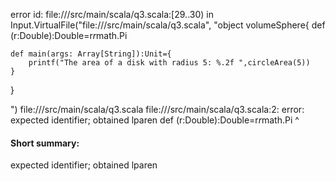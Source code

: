 error id: file://<WORKSPACE>/src/main/scala/q3.scala:[29..30) in Input.VirtualFile("file://<WORKSPACE>/src/main/scala/q3.scala", "object volumeSphere{
    def (r:Double):Double=r*r*math.Pi

    def main(args: Array[String]):Unit={
        printf("The area of a disk with radius 5: %.2f ",circleArea(5))
    }
}

")
file://<WORKSPACE>/src/main/scala/q3.scala
file://<WORKSPACE>/src/main/scala/q3.scala:2: error: expected identifier; obtained lparen
    def (r:Double):Double=r*r*math.Pi
        ^
#### Short summary: 

expected identifier; obtained lparen